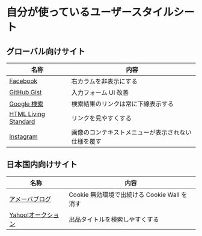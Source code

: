 # 自分が使っているユーザースタイルシート

## グローバル向けサイト

| 名称                                                        | 内容                                               |
| ----------------------------------------------------------- | -------------------------------------------------- |
| [Facebook](style/facebook_com.user.css)                     | 右カラムを非表示にする                             |
| [GitHub Gist](style/gist_github_com.user.css)               | 入力フォーム UI 改善                               |
| [Google 検索](style/google_co_jp.user.css)                  | 検索結果のリンクは常に下線表示する                 |
| [HTML Living Standard](style/html_spec_whatwg_org.user.css) | リンクを見やすくする                               |
| [Instagram](style/instagram_com.user.css)                   | 画像のコンテキストメニューが表示されない仕様を覆す |

## 日本国内向けサイト

| 名称                                                      | 内容                                         |
| --------------------------------------------------------- | -------------------------------------------- |
| [アメーバブログ](style/ameblo_jp.user.css)                | Cookie 無効環境で出続ける Cookie Wall を消す |
| [Yahoo!オークション](style/auctions_yahoo_co_jp.user.css) | 出品タイトルを検索しやすくする               |
